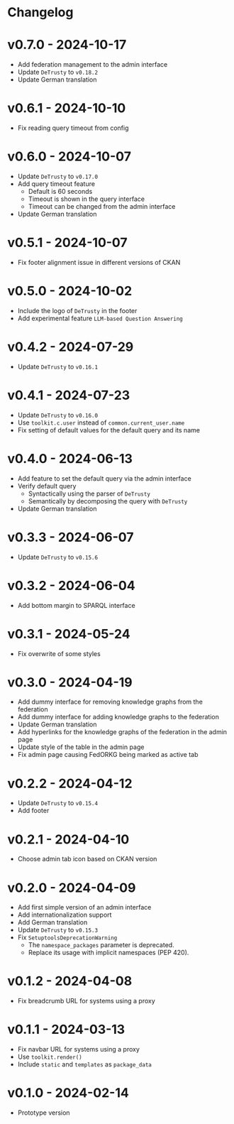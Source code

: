# Changelog

# v0.7.0 - 2024-10-17
- Add federation management to the admin interface
- Update `DeTrusty` to `v0.18.2`
- Update German translation

# v0.6.1 - 2024-10-10
- Fix reading query timeout from config

# v0.6.0 - 2024-10-07
- Update `DeTrusty` to `v0.17.0`
- Add query timeout feature
  - Default is 60 seconds
  - Timeout is shown in the query interface
  - Timeout can be changed from the admin interface
- Update German translation

# v0.5.1 - 2024-10-07
- Fix footer alignment issue in different versions of CKAN

# v0.5.0 - 2024-10-02
- Include the logo of `DeTrusty` in the footer
- Add experimental feature `LLM-based Question Answering`

# v0.4.2 - 2024-07-29
- Update `DeTrusty` to `v0.16.1`

# v0.4.1 - 2024-07-23
- Update `DeTrusty` to `v0.16.0`
- Use `toolkit.c.user` instead of `common.current_user.name`
- Fix setting of default values for the default query and its name

# v0.4.0 - 2024-06-13
- Add feature to set the default query via the admin interface
- Verify default query
  - Syntactically using the parser of `DeTrusty`
  - Semantically by decomposing the query with `DeTrusty`
- Update German translation

# v0.3.3 - 2024-06-07
- Update `DeTrusty` to `v0.15.6`

# v0.3.2 - 2024-06-04
- Add bottom margin to SPARQL interface

# v0.3.1 - 2024-05-24
- Fix overwrite of some styles

# v0.3.0 - 2024-04-19
- Add dummy interface for removing knowledge graphs from the federation
- Add dummy interface for adding knowledge graphs to the federation
- Update German translation
- Add hyperlinks for the knowledge graphs of the federation in the admin page
- Update style of the table in the admin page
- Fix admin page causing FedORKG being marked as active tab

# v0.2.2 - 2024-04-12
- Update `DeTrusty` to `v0.15.4`
- Add footer

# v0.2.1 - 2024-04-10
- Choose admin tab icon based on CKAN version

# v0.2.0 - 2024-04-09
- Add first simple version of an admin interface
- Add internationalization support
- Add German translation
- Update `DeTrusty` to `v0.15.3`
- Fix `SetuptoolsDeprecationWarning`
  - The `namespace_packages` parameter is deprecated.
  - Replace its usage with implicit namespaces (PEP 420).

# v0.1.2 - 2024-04-08
- Fix breadcrumb URL for systems using a proxy

# v0.1.1 - 2024-03-13
- Fix navbar URL for systems using a proxy
- Use `toolkit.render()`
- Include `static` and `templates` as `package_data`

# v0.1.0 - 2024-02-14
- Prototype version